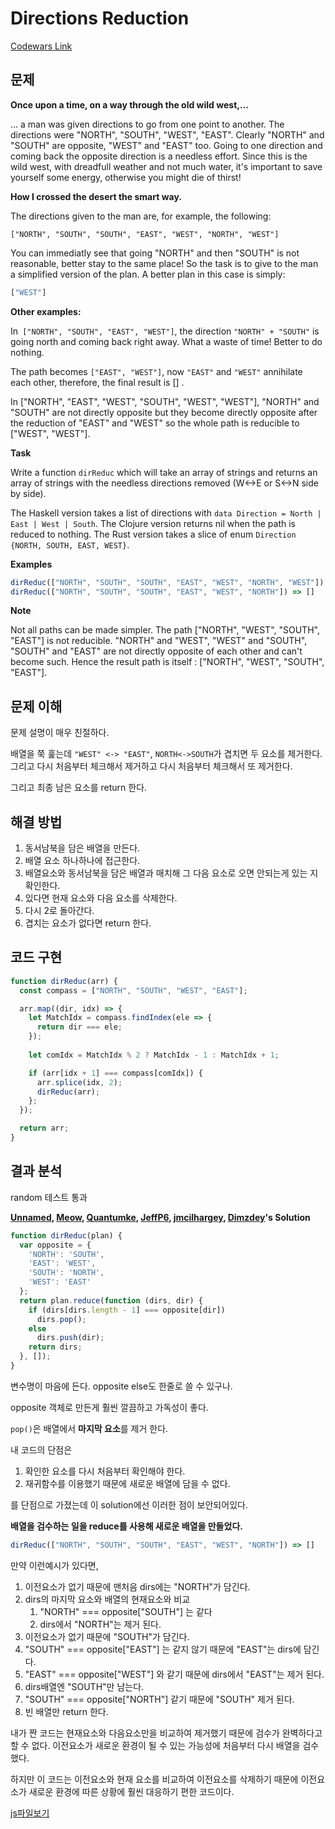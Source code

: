 # Directions Reduction

[Codewars Link](https://www.codewars.com/kata/550f22f4d758534c1100025a)

## 문제

**Once upon a time, on a way through the old wild west,…**

… a man was given directions to go from one point to another. The  directions were "NORTH", "SOUTH", "WEST", "EAST". Clearly "NORTH" and  "SOUTH" are opposite, "WEST" and "EAST" too. Going to one direction and  coming back the opposite direction is a needless effort. Since this is  the wild west, with dreadfull weather and not much water, it's important  to save yourself some energy, otherwise you might die of thirst!

**How I crossed the desert the smart way.**

The directions given to the man are, for example, the following:

```
["NORTH", "SOUTH", "SOUTH", "EAST", "WEST", "NORTH", "WEST"]
```
You can immediatly see that going "NORTH" and then "SOUTH" is not reasonable, better stay to the same place! So the task is to give to the man a simplified version of the plan. A better plan in this case is simply:
```js
["WEST"]
```

**Other examples:**

In` ["NORTH", "SOUTH", "EAST", "WEST"]`, the direction `"NORTH" + "SOUTH"` is going north and coming back right away. What a waste of time! Better to do nothing.

The path becomes `["EAST", "WEST"]`, now `"EAST"` and `"WEST"` annihilate each other, therefore, the final result is [] .

In ["NORTH", "EAST", "WEST", "SOUTH", "WEST", "WEST"], "NORTH" and "SOUTH" are not directly opposite but they become directly opposite after the reduction of "EAST" and "WEST" so the whole path is reducible to ["WEST", "WEST"].

**Task**

Write a function `dirReduc` which will take an array of strings and returns an array of strings with the needless directions removed (W<->E or S<->N side by side).

The Haskell version takes a list of directions with `data Direction = North | East | West | South`. The Clojure version returns nil when the path is reduced to nothing. The Rust version takes a slice of enum `Direction {NORTH, SOUTH, EAST, WEST}`.

**Examples**

```js
dirReduc(["NORTH", "SOUTH", "SOUTH", "EAST", "WEST", "NORTH", "WEST"]) => ["WEST"]
dirReduc(["NORTH", "SOUTH", "SOUTH", "EAST", "WEST", "NORTH"]) => []
```

**Note**

Not all paths can be made simpler. The path ["NORTH", "WEST", "SOUTH", "EAST"] is not reducible. "NORTH" and "WEST", "WEST" and "SOUTH", "SOUTH" and "EAST" are not directly opposite of each other and can't become such. Hence the result path is itself : ["NORTH", "WEST", "SOUTH", "EAST"].

## 문제 이해

문제 설명이 매우 친절하다.

배열을 쭉 훑는데 `"WEST" <-> "EAST"`, `NORTH<->SOUTH`가 겹치면 두 요소를 제거한다. 
그리고 다시 처음부터 체크해서 제거하고 다시 처음부터 체크해서 또 제거한다. 

그리고 최종 남은 요소를 return 한다.



## 해결 방법

1. 동서남북을 담은 배열을 만든다.
2. 배열 요소 하나하나에 접근한다.
3. 배열요소와 동서남북을 담은 배열과 매치해 그 다음 요소로 오면 안되는게 있는 지 확인한다.
4. 있다면 현재 요소와 다음 요소를 삭제한다.
5. 다시 2로 돌아간다.
6. 겹치는 요소가 없다면 return 한다.



## 코드 구현

```js
function dirReduc(arr) {
  const compass = ["NORTH", "SOUTH", "WEST", "EAST"];

  arr.map((dir, idx) => {
    let MatchIdx = compass.findIndex(ele => {
      return dir === ele;
    });
    
    let comIdx = MatchIdx % 2 ? MatchIdx - 1 : MatchIdx + 1;

    if (arr[idx + 1] === compass[comIdx]) {
      arr.splice(idx, 2);
      dirReduc(arr);
    };
  });

  return arr;
}
```



## 결과 분석

random 테스트 통과

**[Unnamed](https://www.codewars.com/users/Unnamed), [Meow](https://www.codewars.com/users/Meow), [Quantumke](https://www.codewars.com/users/Quantumke), [JeffP6](https://www.codewars.com/users/JeffP6), [jmcilhargey](https://www.codewars.com/users/jmcilhargey), [Dimzdey](https://www.codewars.com/users/Dimzdey)'s Solution**

```js
function dirReduc(plan) {
  var opposite = {
    'NORTH': 'SOUTH',
    'EAST': 'WEST',
    'SOUTH': 'NORTH',
    'WEST': 'EAST'
  };
  return plan.reduce(function (dirs, dir) {
    if (dirs[dirs.length - 1] === opposite[dir])
      dirs.pop();
    else
      dirs.push(dir);
    return dirs;
  }, []);
}
```

변수명이 마음에 든다. opposite 
else도 한줄로 쓸 수 있구나.

opposite 객체로 만든게 훨씬 깔끔하고 가독성이 좋다.

`pop()`은 배열에서 **마지막 요소**를 제거 한다.

내 코드의 단점은 

1. 확인한 요소를 다시 처음부터 확인해야 한다.
2. 재귀함수를 이용했기 때문에 새로운 배열에 담을 수 없다.

를 단점으로 가졌는데 이 solution에선 이러한 점이 보안되어있다.

**배열을 검수하는 일을 reduce를 사용해 새로운 배열을 만들었다.**

```js
dirReduc(["NORTH", "SOUTH", "SOUTH", "EAST", "WEST", "NORTH"]) => []
```

만약 이런예시가 있다면,

1. 이전요소가 없기 때문에 맨처음 dirs에는 "NORTH"가 담긴다.
2. dirs의 마지막 요소와 배열의 현재요소와 비교
   1.   "NORTH" === opposite["SOUTH"] 는 같다
   2.   dirs에서 "NORTH"는 제거 된다.
3. 이전요소가 없기 때문에 "SOUTH"가 담긴다.
4. "SOUTH" === opposite["EAST"] 는 같지 않기 때문에 "EAST"는 dirs에 담긴다.
5. "EAST" === opposite["WEST"] 와 같기 때문에 dirs에서 "EAST"는 제거 된다.
6. dirs배열엔 "SOUTH"만 남는다.
7. "SOUTH" === opposite["NORTH"] 같기 때문에 "SOUTH" 제거 된다. 
8. 빈 배열만 return 한다.

내가 짠 코드는 현재요소와 다음요소만을 비교하여 제거했기 때문에 
검수가 완벽하다고 할 수 없다.
이전요소가 새로운 환경이 될 수 있는 가능성에 처음부터 다시 배열을 검수 했다.

하지만 이 코드는 이전요소와 현재 요소를 비교하여 이전요소를 삭제하기 때문에 
이전요소가 새로운 환경에 따른 상황에 훨씬 대응하기 편한 코드이다.

 [js파일보기](https://github.com/yami03/algorithm/blob/master/Codewars/12%20-%20Directions%20Reduction/dirReduc.js)